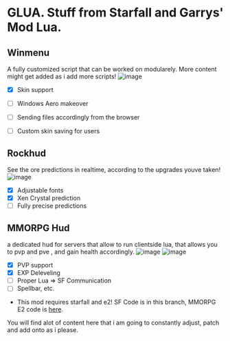 # GLUA. Stuff from Starfall and Garrys' Mod Lua.

## Winmenu 
A fully customized script that can be worked on modularely. More content might get added as i add more scripts!
![image](https://user-images.githubusercontent.com/99104881/236586070-a3b019cf-c54d-4ea5-9301-deed0533b857.png)
 - [X] Skin support
 - [ ] Windows Aero makeover
 - [ ] Sending files accordingly from the browser
 - [ ] Custom skin saving for users


## Rockhud 
See the ore predictions in realtime, according to the upgrades youve taken!
![image](https://user-images.githubusercontent.com/99104881/236586229-08bb3b57-bb52-47a9-a9e0-3a10a820ffde.png)
- [X] Adjustable fonts
- [X] Xen Crystal prediction
- [ ] Fully precise predictions

## MMORPG Hud
a dedicated hud for servers that allow to run clientside lua, that allows you to pvp and pve , 
and gain health accordingly. 
![image](https://user-images.githubusercontent.com/99104881/236586810-0ee07294-bfbc-4af2-8a86-788d41df07e3.png)
![image](https://user-images.githubusercontent.com/99104881/236586851-a49c7c47-1c56-437d-a9f6-8fe8d8924989.png)
- [X] PVP support
- [X] EXP Deleveling
- [ ] Proper Lua => SF Communication
- [ ] Spellbar, etc.

* This mod requires starfall and e2! SF Code is in this branch, MMORPG E2 code is [here](https://github.com/Zylenxx/Expression2/blob/mmorpg/mmorpg_e2.expr2).

You will find alot of content here that i am going to constantly adjust, patch and add onto as i please.
